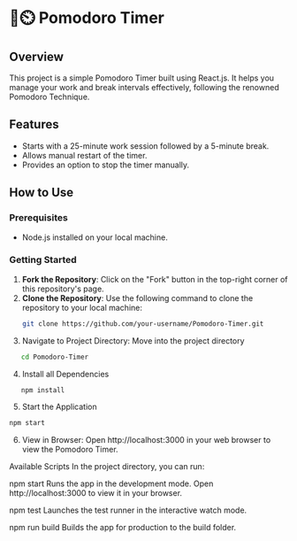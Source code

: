 # 🍅⏲️ Pomodoro Timer

## Overview

This project is a simple Pomodoro Timer built using React.js. It helps you manage your work and break intervals effectively, following the renowned Pomodoro Technique.

## Features

- Starts with a 25-minute work session followed by a 5-minute break.
- Allows manual restart of the timer.
- Provides an option to stop the timer manually.

## How to Use

### Prerequisites

- Node.js installed on your local machine.

### Getting Started

1. **Fork the Repository**: Click on the "Fork" button in the top-right corner of this repository's page.
2. **Clone the Repository**: Use the following command to clone the repository to your local machine:
   ```bash
   git clone https://github.com/your-username/Pomodoro-Timer.git
   ```
3. Navigate to Project Directory: Move into the project directory

```bash
   cd Pomodoro-Timer
```

4. Install all Dependencies

```bash
   npm install
```

5. Start the Application

```bash
npm start
```

6. View in Browser: Open http://localhost:3000 in your web browser to view the Pomodoro Timer.

Available Scripts
In the project directory, you can run:

npm start
Runs the app in the development mode.
Open http://localhost:3000 to view it in your browser.

npm test
Launches the test runner in the interactive watch mode.

npm run build
Builds the app for production to the build folder.
